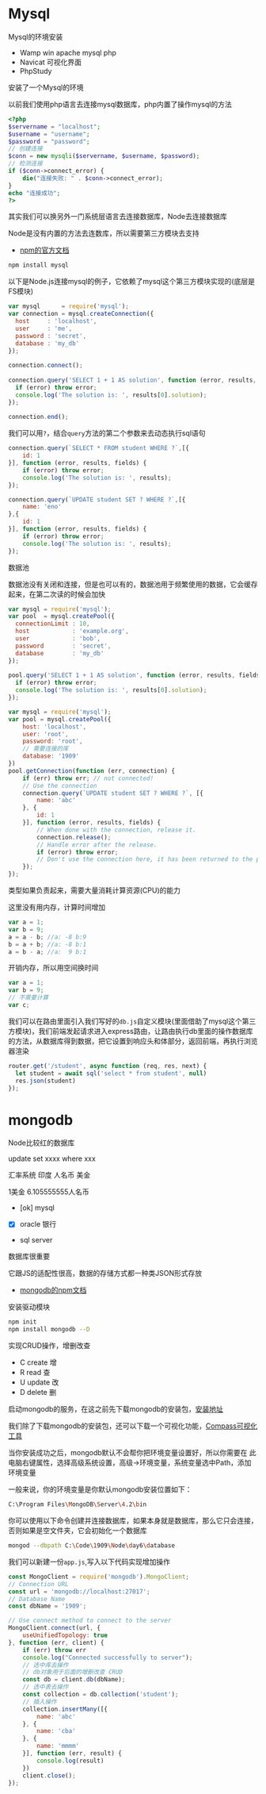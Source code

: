 # Mysql

Mysql的环境安装

- Wamp win apache mysql php
- Navicat 可视化界面
- PhpStudy 

安装了一个Mysql的环境

以前我们使用php语言去连接mysql数据库，php内置了操作mysql的方法

```php
<?php
$servername = "localhost";
$username = "username";
$password = "password";
// 创建连接
$conn = new mysqli($servername, $username, $password);
// 检测连接
if ($conn->connect_error) {
    die("连接失败: " . $conn->connect_error);
} 
echo "连接成功";
?>
```

其实我们可以换另外一门系统层语言去连接数据库，Node去连接数据库

Node是没有内置的方法去连数库，所以需要第三方模块去支持

- [npm的官方文档](https://www.npmjs.com/package/mysql)

```bash
npm install mysql
```
以下是Node.js连接mysql的例子，它依赖了mysql这个第三方模块实现的(底层是FS模块)
```js
var mysql      = require('mysql');
var connection = mysql.createConnection({
  host     : 'localhost',
  user     : 'me',
  password : 'secret',
  database : 'my_db'
});
 
connection.connect();
 
connection.query('SELECT 1 + 1 AS solution', function (error, results, fields) {
  if (error) throw error;
  console.log('The solution is: ', results[0].solution);
});
 
connection.end();
```

我们可以用`?`，结合`query`方法的第二个参数来去动态执行sql语句
```js
connection.query(`SELECT * FROM student WHERE ?`,[{
    id: 1
}], function (error, results, fields) {
    if (error) throw error;
    console.log('The solution is: ', results);
});

connection.query(`UPDATE student SET ? WHERE ?`,[{
    name: 'eno'
},{
    id: 1
}], function (error, results, fields) {
    if (error) throw error;
    console.log('The solution is: ', results);
});
```

数据池

数据池没有关闭和连接，但是也可以有的，数据池用于频繁使用的数据，它会缓存起来，在第二次读的时候会加快
```js
var mysql = require('mysql');
var pool  = mysql.createPool({
  connectionLimit : 10,
  host            : 'example.org',
  user            : 'bob',
  password        : 'secret',
  database        : 'my_db'
});
 
pool.query('SELECT 1 + 1 AS solution', function (error, results, fields) {
  if (error) throw error;
  console.log('The solution is: ', results[0].solution);
});
```
```js
var mysql = require('mysql');
var pool = mysql.createPool({
    host: 'localhost',
    user: 'root',
    password: 'root',
    // 需要连接的库
    database: '1909'
})
pool.getConnection(function (err, connection) {
    if (err) throw err; // not connected!
    // Use the connection
    connection.query(`UPDATE student SET ? WHERE ?`, [{
        name: 'abc'
    }, {
        id: 1
    }], function (error, results, fields) {
        // When done with the connection, release it.
        connection.release();
        // Handle error after the release.
        if (error) throw error;
        // Don't use the connection here, it has been returned to the pool.
    });
});
```
类型如果负责起来，需要大量消耗计算资源(CPU)的能力

这里没有用内存，计算时间增加
```js
var a = 1;
var b = 9;
a = a - b; //a: -8 b:9
b = a + b; //a: -8 b:1
a = b - a; //a:  9 b:1
```
开销内存，所以用空间换时间
```js
var a = 1;
var b = 9;
// 不需要计算
var c;
```
我们可以在路由里面引入我们写好的`db.js`自定义模块(里面借助了mysql这个第三方模块)，我们前端发起请求进入express路由，让路由执行db里面的操作数据库的方法，从数据库得到数据，把它设置到响应头和体部分，返回前端，再执行浏览器渲染
```js
router.get('/student', async function (req, res, next) {
  let student = await sql('select * from student', null)
  res.json(student)
});
```

# mongodb

Node比较红的数据库

update set xxxx where xxx

汇率系统 印度 人名币 美金

1美金 6.105555555人名币

- [ok] mysql 
- [x] oracle 银行
- sql server

数据库很重要

它跟JS的适配性很高，数据的存储方式都一种类JSON形式存放

- [mongodb的npm文档](https://www.npmjs.com/package/mongodb)

安装驱动模块
```bash
npm init
npm install mongodb --D
```

实现CRUD操作，增删改查

- C create 增
- R read 查
- U update 改
- D delete 删

启动mongodb的服务，在这之前先下载mongodb的安装包，[安装地址](https://www.mongodb.com/download-center/community?jmp=docs)

我们除了下载mongodb的安装包，还可以下载一个可视化功能，[Compass可视化工具](https://www.mongodb.com/download-center/compass)

当你安装成功之后，mongodb默认不会帮你把环境变量设置好，所以你需要在 此电脑右键属性，选择高级系统设置，高级->环境变量，系统变量选中Path，添加环境变量

一般来说，你的环境变量是你默认mongodb安装位置如下：
```bash
C:\Program Files\MongoDB\Server\4.2\bin
```
你可以使用以下命令创建并连接数据库，如果本身就是数据库，那么它只会连接，否则如果是空文件夹，它会初始化一个数据库
```bash
mongod --dbpath C:\Code\1909\Node\day6\database
```

我们可以新建一份`app.js`,写入以下代码实现增加操作
```js
const MongoClient = require('mongodb').MongoClient;
// Connection URL
const url = 'mongodb://localhost:27017';
// Database Name
const dbName = '1909';

// Use connect method to connect to the server
MongoClient.connect(url, {
    useUnifiedTopology: true
}, function (err, client) {
    if (err) throw err
    console.log("Connected successfully to server");
    // 选中库去操作
    // db对象用于后面的增删改查 CRUD
    const db = client.db(dbName);
    // 选中表去操作
    const collection = db.collection('student');
    // 插入操作
    collection.insertMany([{
        name: 'abc'
    }, {
        name: 'cba'
    }, {
        name: 'mmmm'
    }], function (err, result) {
        console.log(result)
    })
    client.close();
});
```
